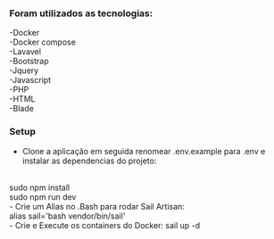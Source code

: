 ### Foram utilizados as tecnologias:

-Docker<br>
-Docker compose<br>
-Lavavel<br>
-Bootstrap<br>
-Jquery<br>
-Javascript<br>
-PHP<br>
-HTML<br>
-Blade<br>

### Setup

- Clone a aplicação em seguida renomear .env.example para .env e instalar as dependencias do projeto:
<br>
    sudo npm install
<br>
    sudo npm run dev
<br>
- Crie um Alias no .Bash para rodar Sail Artisan:
<br>
    alias sail='bash vendor/bin/sail'
<br>
- Crie e Execute os containers do Docker:
    sail up -d

